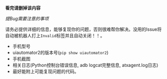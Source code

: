 **看完请删掉该内容**

*提Bug需要注意的事项*

请务必提供详细的信息，能够复现你的问题，否则很难帮你解决。没用的Issue将自动被机器人打上`Invalid`标签并且自动关闭！！。

- 手机型号
- uiautomator2的版本号(`pip show uiautomator2`)
- 手机截图
- 相关日志(Python控制台错误信息, adb logcat完整信息, atxagent.log日志)
- 最好能附上可能复现问题的代码。

